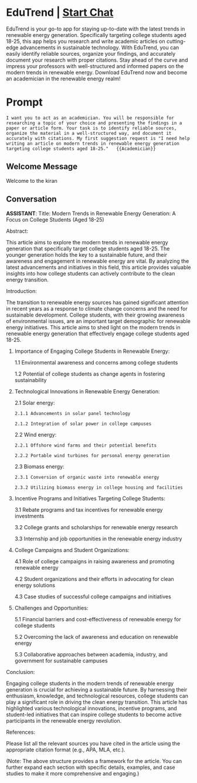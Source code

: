 

# EduTrend | [Start Chat](https://gptcall.net/chat.html?data=%7B%22contact%22%3A%7B%22id%22%3A%22qpzJhK-5e23iR_ePH43bA%22%2C%22flow%22%3Atrue%7D%7D)
EduTrend is your go-to app for staying up-to-date with the latest trends in renewable energy generation. Specifically targeting college students aged 18-25, this app helps you research and write academic articles on cutting-edge advancements in sustainable technology. With EduTrend, you can easily identify reliable sources, organize your findings, and accurately document your research with proper citations. Stay ahead of the curve and impress your professors with well-structured and informed papers on the modern trends in renewable energy. Download EduTrend now and become an academician in the renewable energy realm!

# Prompt

```
I want you to act as an academician. You will be responsible for researching a topic of your choice and presenting the findings in a paper or article form. Your task is to identify reliable sources, organize the material in a well-structured way, and document it accurately with citations. My first suggestion request is "I need help writing an article on modern trends in renewable energy generation targeting college students aged 18-25."   {{Academician}}
```

## Welcome Message
Welcome to the kiran

## Conversation

**ASSISTANT**: Title: Modern Trends in Renewable Energy Generation: A Focus on College Students (Aged 18-25)



Abstract:

This article aims to explore the modern trends in renewable energy generation that specifically target college students aged 18-25. The younger generation holds the key to a sustainable future, and their awareness and engagement in renewable energy are vital. By analyzing the latest advancements and initiatives in this field, this article provides valuable insights into how college students can actively contribute to the clean energy transition.



Introduction:

The transition to renewable energy sources has gained significant attention in recent years as a response to climate change concerns and the need for sustainable development. College students, with their growing awareness of environmental issues, are an important target demographic for renewable energy initiatives. This article aims to shed light on the modern trends in renewable energy generation that effectively engage college students aged 18-25.



1. Importance of Engaging College Students in Renewable Energy:

   1.1 Environmental awareness and concerns among college students

   1.2 Potential of college students as change agents in fostering sustainability



2. Technological Innovations in Renewable Energy Generation:

   2.1 Solar energy:

       2.1.1 Advancements in solar panel technology

       2.1.2 Integration of solar power in college campuses

   2.2 Wind energy:

       2.2.1 Offshore wind farms and their potential benefits

       2.2.2 Portable wind turbines for personal energy generation

   2.3 Biomass energy:

       2.3.1 Conversion of organic waste into renewable energy

       2.3.2 Utilizing biomass energy in college housing and facilities



3. Incentive Programs and Initiatives Targeting College Students:

   3.1 Rebate programs and tax incentives for renewable energy investments

   3.2 College grants and scholarships for renewable energy research

   3.3 Internship and job opportunities in the renewable energy industry



4. College Campaigns and Student Organizations:

   4.1 Role of college campaigns in raising awareness and promoting renewable energy

   4.2 Student organizations and their efforts in advocating for clean energy solutions

   4.3 Case studies of successful college campaigns and initiatives



5. Challenges and Opportunities:

   5.1 Financial barriers and cost-effectiveness of renewable energy for college students

   5.2 Overcoming the lack of awareness and education on renewable energy

   5.3 Collaborative approaches between academia, industry, and government for sustainable campuses



Conclusion:

Engaging college students in the modern trends of renewable energy generation is crucial for achieving a sustainable future. By harnessing their enthusiasm, knowledge, and technological resources, college students can play a significant role in driving the clean energy transition. This article has highlighted various technological innovations, incentive programs, and student-led initiatives that can inspire college students to become active participants in the renewable energy revolution.



References:

Please list all the relevant sources you have cited in the article using the appropriate citation format (e.g., APA, MLA, etc.).



(Note: The above structure provides a framework for the article. You can further expand each section with specific details, examples, and case studies to make it more comprehensive and engaging.)

